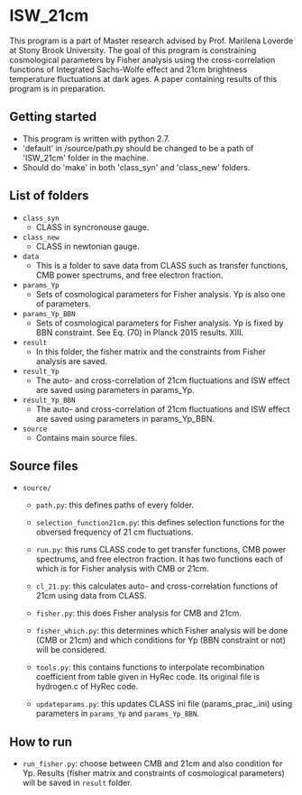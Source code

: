 # ISW_21cm
This program is a part of Master research advised by Prof. Marilena Loverde at Stony Brook University. The goal of this program is constraining cosmological parameters by Fisher analysis using the cross-correlation functions of Integrated Sachs-Wolfe effect and 21cm brightness temperature fluctuations at dark ages. A paper containing results of this program is in preparation.

## Getting started
* This program is written with python 2.7.
* 'default' in /source/path.py should be changed to be a path of 'ISW_21cm' folder in the machine.
* Should do 'make' in both 'class_syn' and 'class_new' folders.

## List of folders

* `class_syn`
  - CLASS in syncronouse gauge.
* `class_new`
  - CLASS in newtonian gauge.
* `data`
  - This is a folder to save data from CLASS such as transfer functions, CMB power spectrums, and free electron fraction.   
* `params_Yp`
  - Sets of cosmological parameters for Fisher analysis. Yp is also one of parameters.
* `params_Yp_BBN`
  - Sets of cosmological parameters for Fisher analysis. Yp is fixed by BBN constraint. See Eq. (70) in Planck 2015 results. XIII.
* `result`
  - In this folder, the fisher matrix and the constraints from Fisher analysis are saved.
* `result_Yp`
  - The auto- and cross-correlation of 21cm fluctuations and ISW effect are saved using parameters in params_Yp.
* `result_Yp_BBN`
  - The auto- and cross-correlation of 21cm fluctuations and ISW effect are saved using parameters in params_Yp_BBN.
* `source`
  - Contains main source files.

## Source files
* `source/`
  - `path.py`: this defines paths of every folder.

  - `selection_function21cm.py`: this defines selection functions for the obversed frequency of 21 cm fluctuations.
  
  - `run.py`: this runs CLASS code to get transfer functions, CMB power spectrums, and free electron fraction. It has two functions each of which is for Fisher analysis with CMB or 21cm.
  
  - `cl_21.py`: this calculates auto- and cross-correlation functions of 21cm using data from CLASS.
  
  - `fisher.py`: this does Fisher analysis for CMB and 21cm.
  
  - `fisher_which.py`: this determines which Fisher analysis will be done (CMB or 21cm) and which conditions for Yp (BBN constraint or not) will be considered.
  
  - `tools.py`: this contains functions to interpolate recombination coefficient from table given in HyRec code. Its original file is hydrogen.c of HyRec code.
  
  - `updateparams.py`: this updates CLASS ini file (params_prac_.ini) using parameters in `params_Yp` and `params_Yp_BBN`.

## How to run

* `run_fisher.py`: choose between CMB and 21cm and also condition for Yp. Results (fisher matrix and constraints of cosmological parameters) will be saved in `result` folder.

